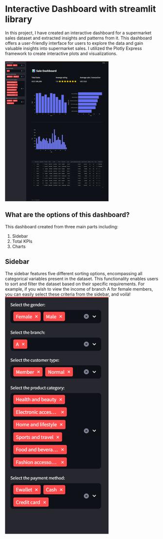 # Interactive Dashboard with streamlit library
In this project, I have created an interactive dashboard for a supermarket sales dataset and extracted insights and patterns from it. This dashboard offers a user-friendly interface for users to explore the data and gain valuable insights into supermarket sales. I utilized the Plotly Express framework to create interactive plots and visualizations.
</br>
</br>
<img src="dashboard.png" style="max-width: 340px"/>
## What are the options of this dashboard?
This dashboard created from three main parts including:
1) Sidebar
2) Total KPIs
3) Charts

## Sidebar
The sidebar features five different sorting options, encompassing all categorical variables present in the dataset. This functionality enables users to sort and filter the dataset based on their specific requirements. For example, if you wish to view the income of branch A for female members, you can easily select these criteria from the sidebar, and voilà!
<img src="sidebar.png" style="max-width: 340px; text-align:center"/>
